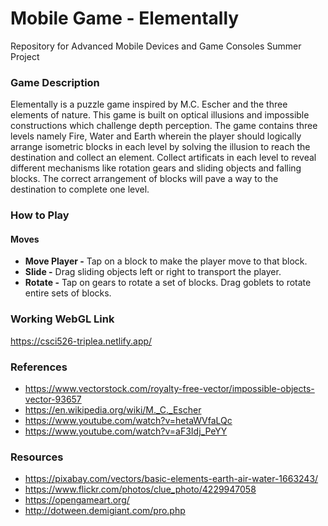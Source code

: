 # Mobile Game - Elementally
Repository for Advanced Mobile Devices and Game Consoles Summer Project

### Game Description
Elementally is a puzzle game inspired by M.C. Escher and the three elements of nature. This game is built on optical illusions and impossible constructions which challenge depth perception. The game contains three levels namely Fire, Water and Earth wherein the player should logically arrange isometric blocks in each level by solving the illusion to reach the destination and collect an element. Collect artificats in each level to reveal different mechanisms like rotation gears and sliding objects and falling blocks. The correct arrangement of blocks will pave a way to the destination to complete one level.

### How to Play
#### Moves
- **Move Player -** Tap on a block to make the player move to that block.
- **Slide -** Drag sliding objects left or right to transport the player.
- **Rotate -** Tap on gears to rotate a set of blocks. Drag goblets to rotate entire sets of blocks.

### Working WebGL Link
https://csci526-triplea.netlify.app/

### References
- https://www.vectorstock.com/royalty-free-vector/impossible-objects-vector-93657
- https://en.wikipedia.org/wiki/M._C._Escher
- https://www.youtube.com/watch?v=hetaWVfaLQc
- https://www.youtube.com/watch?v=aF3Idj_PeYY

### Resources
- https://pixabay.com/vectors/basic-elements-earth-air-water-1663243/
- https://www.flickr.com/photos/clue_photo/4229947058
- https://opengameart.org/
- http://dotween.demigiant.com/pro.php



